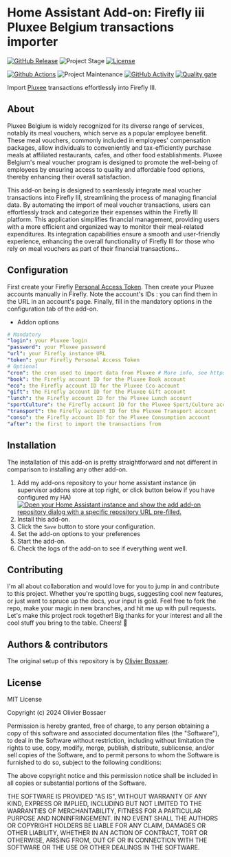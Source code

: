 # Home Assistant Add-on: Firefly iii Pluxee Belgium transactions importer

[![GitHub Release][releases-shield]][releases]
![Project Stage][project-stage-shield]
[![License][license-shield]](LICENSE.md)

[![Github Actions][github-actions-shield]][github-actions]
![Project Maintenance][maintenance-shield]
[![GitHub Activity][commits-shield]][commits]
[![Quality gate][quality_gate_shield]][quality_gate]

Import [Pluxee](https://www.sodexo.be/fr/) transactions effortlessly into Firefly III.

## About

Pluxee Belgium is widely recognized for its diverse range of services, notably its meal vouchers, which serve as a popular employee benefit. These meal vouchers, commonly included in employees' compensation packages, allow individuals to conveniently and tax-efficiently purchase meals at affiliated restaurants, cafes, and other food establishments. Pluxee Belgium's meal voucher program is designed to promote the well-being of employees by ensuring access to quality and affordable food options, thereby enhancing their overall satisfaction.

This add-on being is designed to seamlessly integrate meal voucher transactions into Firefly III, streamlining the process of managing financial data. By automating the import of meal voucher transactions, users can effortlessly track and categorize their expenses within the Firefly III platform. This application simplifies financial management, providing users with a more efficient and organized way to monitor their meal-related expenditures. Its integration capabilities ensure a smooth and user-friendly experience, enhancing the overall functionality of Firefly III for those who rely on meal vouchers as part of their financial transactions..

## Configuration
First create your Firefly [Personal Access Token](https://docs.firefly-iii.org/how-to/firefly-iii/features/api/#personal-access-tokens). Then create your Pluxee accounts manually in Firefly. Note the account's IDs : you can find them in the URL in an account's page. Finally, fill in the mandatory options in the configuration tab of the add-on.

- Addon options

```yaml
# Mandatory
"login": your Pluxee login
"password": your Pluxee password
"url": your Firefly instance URL
"token": your Firefly Personal Access Token
# Optional
"cron": the cron used to import data from Pluxee # More info, see https://crontab.guru/
"book": the Firefly account ID for the Pluxee Book account
"eco": the Firefly account ID for the Pluxee Cco account
"gift": the Firefly account ID for the Pluxee Gift account
"lunch": the Firefly account ID for the Pluxee Lunch account
"sportCulture": the Firefly account ID for the Pluxee Sport/Culture account
"transport": the Firefly account ID for the Pluxee Transport account
"conso": the Firefly account ID for the Pluxee Consumption account
"after": the first to import the transactions from
```

## Installation

The installation of this add-on is pretty straightforward and not different in comparison to installing any other add-on.

1. Add my add-ons repository to your home assistant instance (in supervisor addons store at top right, or click button below if you have configured my HA)
   [![Open your Home Assistant instance and show the add add-on repository dialog with a specific repository URL pre-filled.](https://my.home-assistant.io/badges/supervisor_add_addon_repository.svg)](https://my.home-assistant.io/redirect/supervisor_add_addon_repository/?repository_url=https://github.com/olibos/ha-addon-pluxee)
1. Install this add-on.
1. Click the `Save` button to store your configuration.
1. Set the add-on options to your preferences
1. Start the add-on.
1. Check the logs of the add-on to see if everything went well.

## Contributing

I'm all about collaboration and would love for you to jump in and contribute to this project. Whether you're spotting bugs, suggesting cool new features, or just want to spruce up the docs, your input is gold. Feel free to fork the repo, make your magic in new branches, and hit me up with pull requests. Let's make this project rock together! Big thanks for your interest and all the cool stuff you bring to the table. Cheers! 🚀

## Authors & contributors

The original setup of this repository is by [Olivier Bossaer][olibos].

## License

MIT License

Copyright (c) 2024 Olivier Bossaer

Permission is hereby granted, free of charge, to any person obtaining a copy
of this software and associated documentation files (the "Software"), to deal
in the Software without restriction, including without limitation the rights
to use, copy, modify, merge, publish, distribute, sublicense, and/or sell
copies of the Software, and to permit persons to whom the Software is
furnished to do so, subject to the following conditions:

The above copyright notice and this permission notice shall be included in all
copies or substantial portions of the Software.

THE SOFTWARE IS PROVIDED "AS IS", WITHOUT WARRANTY OF ANY KIND, EXPRESS OR
IMPLIED, INCLUDING BUT NOT LIMITED TO THE WARRANTIES OF MERCHANTABILITY,
FITNESS FOR A PARTICULAR PURPOSE AND NONINFRINGEMENT. IN NO EVENT SHALL THE
AUTHORS OR COPYRIGHT HOLDERS BE LIABLE FOR ANY CLAIM, DAMAGES OR OTHER
LIABILITY, WHETHER IN AN ACTION OF CONTRACT, TORT OR OTHERWISE, ARISING FROM,
OUT OF OR IN CONNECTION WITH THE SOFTWARE OR THE USE OR OTHER DEALINGS IN THE
SOFTWARE.

[commits-shield]: https://img.shields.io/github/commit-activity/y/olibos/ha-addon-pluxee.svg
[commits]: https://github.com/olibos/ha-addon-pluxee/commits/main
[olibos]: https://github.com/olibos
[github-actions-shield]: https://github.com/olibos/ha-addon-pluxee/workflows/CI/badge.svg
[github-actions]: https://github.com/olibos/ha-addon-pluxee/actions
[issue]: https://github.com/olibos/ha-addon-pluxee/issues
[license-shield]: https://img.shields.io/github/license/olibos/ha-addon-pluxee.svg
[maintenance-shield]: https://img.shields.io/maintenance/yes/2024.svg
[project-stage-shield]: https://img.shields.io/badge/Project%20Stage-Experimental-yellow.svg
[releases-shield]: https://img.shields.io/github/release/olibos/ha-addon-pluxee.svg
[releases]: https://github.com/olibos/ha-addon-pluxee/releases
[repository]: https://github.com/olibos/ha-addon-pluxee
[quality_gate_shield]: https://sonarcloud.io/api/project_badges/measure?project=olibos_ha-addon-pluxee&metric=alert_status
[quality_gate]: https://sonarcloud.io/summary/new_code?id=olibos_ha-addon-pluxee